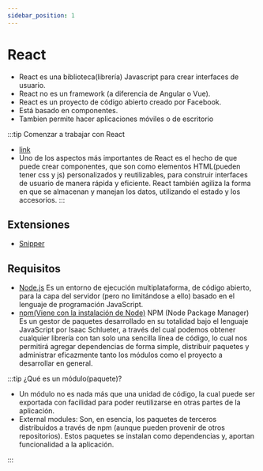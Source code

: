 ```yaml
---
sidebar_position: 1
---
```

# React 
-	React es una biblioteca(librería) Javascript para crear interfaces de usuario.
-	React no es un framework (a diferencia de Angular o Vue).
-	React es un proyecto de código abierto creado por Facebook.
-	Está basado en componentes.
-	Tambien permite hacer aplicaciones móviles o de escritorio

:::tip Comenzar a trabajar con React
- [link](https://www.taniarascia.com/getting-started-with-react/)
- Uno de los aspectos más importantes de React es el hecho de que puede crear componentes, que son como elementos HTML(pueden tener css y js) personalizados y reutilizables, para construir interfaces de usuario de manera rápida y eficiente. React también agiliza la forma en que se almacenan y manejan los datos, utilizando el estado y los accesorios.
:::
## Extensiones 
- [Snipper](https://marketplace.visualstudio.com/items?itemName=dsznajder.es7-react-js-snippets)





## Requisitos

- [Node.js](https://nodejs.org/es/) Es un entorno de ejecución multiplataforma, de código abierto, para la capa del servidor (pero no limitándose a ello) basado en el lenguaje de programación JavaScript.
- [npm(Viene con la instalación de Node)](https://www.npmjs.com) NPM (Node Package Manager) Es un gestor de paquetes desarrollado en su totalidad bajo el lenguaje JavaScript por Isaac Schlueter, a través del cual podemos obtener cualquier librería con tan solo una sencilla línea de código, lo cual nos permitirá agregar dependencias de forma simple, distribuir paquetes y administrar eficazmente tanto los módulos como el proyecto a desarrollar en general.

:::tip ¿Qué es un módulo(paquete)?
- Un módulo no es nada más que una unidad de código, la cual puede ser exportada con facilidad para poder reutilizarse en otras partes de la aplicación.  
- External modules: Son, en esencia, los paquetes de terceros distribuidos a través de npm (aunque pueden provenir de otros repositorios). Estos paquetes se instalan como dependencias y, aportan funcionalidad a la aplicación.


:::


